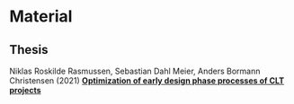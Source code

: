 # Material


## Thesis
Niklas Roskilde Rasmussen, Sebastian Dahl Meier, Anders Bormann Christensen (2021) [**Optimization of early design phase processes of CLT projects**](https://findit.dtu.dk/en/catalog/6038e52ed9001d01656e1cdd)
